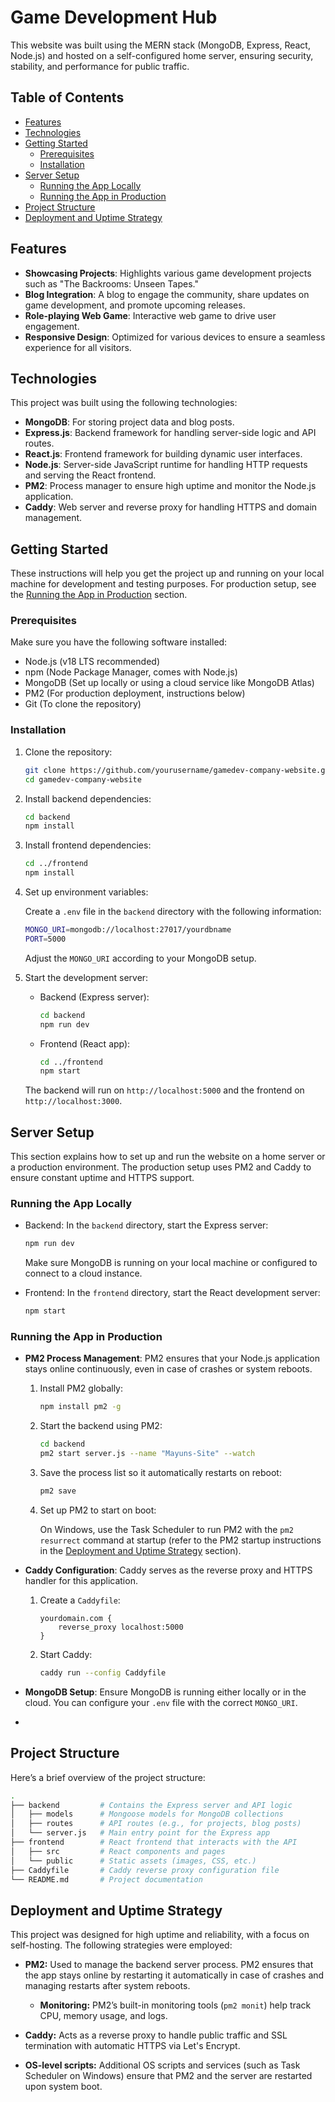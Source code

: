 # Game Development Hub

This website was built using the MERN stack (MongoDB, Express, React, Node.js) and hosted on a self-configured home server, ensuring security, stability, and performance for public traffic.

## Table of Contents

- [Features](#features)
- [Technologies](#technologies)
- [Getting Started](#getting-started)
  - [Prerequisites](#prerequisites)
  - [Installation](#installation)
- [Server Setup](#server-setup)
  - [Running the App Locally](#running-the-app-locally)
  - [Running the App in Production](#running-the-app-in-production)
- [Project Structure](#project-structure)
- [Deployment and Uptime Strategy](#deployment-and-uptime-strategy)

## Features

- **Showcasing Projects**: Highlights various game development projects such as "The Backrooms: Unseen Tapes."
- **Blog Integration**: A blog to engage the community, share updates on game development, and promote upcoming releases.
- **Role-playing Web Game**: Interactive web game to drive user engagement.
- **Responsive Design**: Optimized for various devices to ensure a seamless experience for all visitors.

## Technologies

This project was built using the following technologies:

- **MongoDB**: For storing project data and blog posts.
- **Express.js**: Backend framework for handling server-side logic and API routes.
- **React.js**: Frontend framework for building dynamic user interfaces.
- **Node.js**: Server-side JavaScript runtime for handling HTTP requests and serving the React frontend.
- **PM2**: Process manager to ensure high uptime and monitor the Node.js application.
- **Caddy**: Web server and reverse proxy for handling HTTPS and domain management.

## Getting Started

These instructions will help you get the project up and running on your local machine for development and testing purposes. For production setup, see the [Running the App in Production](#running-the-app-in-production) section.

### Prerequisites

Make sure you have the following software installed:

- Node.js (v18 LTS recommended)
- npm (Node Package Manager, comes with Node.js)
- MongoDB (Set up locally or using a cloud service like MongoDB Atlas)
- PM2 (For production deployment, instructions below)
- Git (To clone the repository)

### Installation

1. Clone the repository:

    ```bash
    git clone https://github.com/yourusername/gamedev-company-website.git
    cd gamedev-company-website
    ```

2. Install backend dependencies:

    ```bash
    cd backend
    npm install
    ```

3. Install frontend dependencies:

    ```bash
    cd ../frontend
    npm install
    ```

4. Set up environment variables:

    Create a `.env` file in the `backend` directory with the following information:

    ```bash
    MONGO_URI=mongodb://localhost:27017/yourdbname
    PORT=5000
    ```

    Adjust the `MONGO_URI` according to your MongoDB setup.

5. Start the development server:

    - Backend (Express server):

        ```bash
        cd backend
        npm run dev
        ```

    - Frontend (React app):

        ```bash
        cd ../frontend
        npm start
        ```

    The backend will run on `http://localhost:5000` and the frontend on `http://localhost:3000`.

## Server Setup

This section explains how to set up and run the website on a home server or a production environment. The production setup uses PM2 and Caddy to ensure constant uptime and HTTPS support.

### Running the App Locally

- Backend: In the `backend` directory, start the Express server:

    ```bash
    npm run dev
    ```

    Make sure MongoDB is running on your local machine or configured to connect to a cloud instance.

- Frontend: In the `frontend` directory, start the React development server:

    ```bash
    npm start
    ```

### Running the App in Production

- **PM2 Process Management**: PM2 ensures that your Node.js application stays online continuously, even in case of crashes or system reboots.

    1. Install PM2 globally:

        ```bash
        npm install pm2 -g
        ```

    2. Start the backend using PM2:

        ```bash
        cd backend
        pm2 start server.js --name "Mayuns-Site" --watch
        ```

    3. Save the process list so it automatically restarts on reboot:

        ```bash
        pm2 save
        ```

    4. Set up PM2 to start on boot:

        On Windows, use the Task Scheduler to run PM2 with the `pm2 resurrect` command at startup (refer to the PM2 startup instructions in the [Deployment and Uptime Strategy](#deployment-and-uptime-strategy) section).

- **Caddy Configuration**: Caddy serves as the reverse proxy and HTTPS handler for this application.

    1. Create a `Caddyfile`:

        ```caddyfile
        yourdomain.com {
            reverse_proxy localhost:5000
        }
        ```

    2. Start Caddy:

        ```bash
        caddy run --config Caddyfile
        ```

- **MongoDB Setup**: Ensure MongoDB is running either locally or in the cloud. You can configure your `.env` file with the correct `MONGO_URI`.
- 
## Project Structure

Here’s a brief overview of the project structure:

```bash
.
├── backend         # Contains the Express server and API logic
│   ├── models      # Mongoose models for MongoDB collections
│   ├── routes      # API routes (e.g., for projects, blog posts)
│   └── server.js   # Main entry point for the Express app
├── frontend        # React frontend that interacts with the API
│   ├── src         # React components and pages
│   └── public      # Static assets (images, CSS, etc.)
├── Caddyfile       # Caddy reverse proxy configuration file
└── README.md       # Project documentation
```

## Deployment and Uptime Strategy

This project was designed for high uptime and reliability, with a focus on self-hosting. The following strategies were employed:

- **PM2:** Used to manage the backend server process. PM2 ensures that the app stays online by restarting it automatically in case of crashes and managing restarts after system reboots.
    - **Monitoring:** PM2’s built-in monitoring tools (`pm2 monit`) help track CPU, memory usage, and logs.

- **Caddy:** Acts as a reverse proxy to handle public traffic and SSL termination with automatic HTTPS via Let's Encrypt.

- **OS-level scripts:** Additional OS scripts and services (such as Task Scheduler on Windows) ensure that PM2 and the server are restarted upon system boot.
